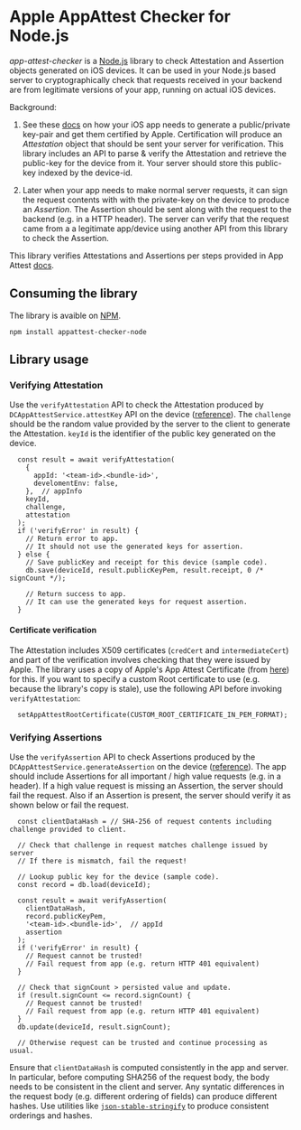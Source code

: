 # Apple AppAttest Checker for Node.js

_app-attest-checker_ is a [Node.js](https://en.wikipedia.org/wiki/Node.js) library to check
Attestation and Assertion objects generated on iOS devices. It can be used in your Node.js
based server to cryptographically check that requests received in your backend are from
legitimate versions of your app, running on actual iOS devices.

Background:

1. See these [docs](https://developer.apple.com/documentation/devicecheck/establishing_your_app_s_integrity)
   on how your iOS app needs to generate a public/private key-pair and get them certified by
   Apple. Certification will produce an _Attestation_ object that should be sent your server for
   verification. This library includes an API to parse & verify the Attestation and retrieve the
   public-key for the device from it. Your server should store this public-key indexed by the
   device-id.

1. Later when your app needs to make normal server requests, it can sign the request contents with
   with the private-key on the device to produce an _Assertion_. The Assertion should be sent along
   with the request to the backend (e.g. in a HTTP header). The server can verify that the request
   came from a a legitimate app/device using another API from this library to check the Assertion.

This library verifies Attestations and Assertions per steps provided in App Attest [docs](https://developer.apple.com/documentation/devicecheck/validating_apps_that_connect_to_your_server).

## Consuming the library

The library is avaible on [NPM](www.npmjs.com/package/appattest-checker-node).

```
npm install appattest-checker-node
```

## Library usage

### Verifying Attestation

Use the `verifyAttestation` API to check the Attestation produced by `DCAppAttestService.attestKey`
API on the device ([reference](https://developer.apple.com/documentation/devicecheck/establishing_your_app_s_integrity#3561588)).
The `challenge` should be the random value provided by the server to the client to generate the
Attestation. `keyId` is the identifier of the public key generated on the device.

```
  const result = await verifyAttestation(
    {
      appId: '<team-id>.<bundle-id>',
      develomentEnv: false,
    },  // appInfo
    keyId,
    challenge,
    attestation
  );
  if ('verifyError' in result) {
    // Return error to app.
    // It should not use the generated keys for assertion.
  } else {
    // Save publicKey and receipt for this device (sample code).
    db.save(deviceId, result.publicKeyPem, result.receipt, 0 /* signCount */);

    // Return success to app.
    // It can use the generated keys for request assertion.
  }

```

#### Certificate verification

The Attestation includes X509 certificates (`credCert` and `intermediateCert`) and part of the
verification involves checking that they were issued by Apple. The library uses a copy of Apple's
App Attest Certificate (from [here](https://www.apple.com/certificateauthority/private/)) for this.
If you want to specify a custom Root certificate to use (e.g. because the library's copy is stale),
use the following API before invoking `verifyAttestation`:

```
  setAppAttestRootCertificate(CUSTOM_ROOT_CERTIFICATE_IN_PEM_FORMAT);
```

### Verifying Assertions

Use the `verifyAssertion` API to check Assertions produced by the
`DCAppAttestService.generateAssertion` on the device ([reference](https://developer.apple.com/documentation/devicecheck/establishing_your_app_s_integrity#3561591)).
The app should include Assertions for all important / high value requests (e.g. in a header). If a
high value request is missing an Assertion, the server should fail the request. Also if an
Assertion is present, the server should verify it as shown below or fail the request.

```
  const clientDataHash = // SHA-256 of request contents including challenge provided to client.

  // Check that challenge in request matches challenge issued by server
  // If there is mismatch, fail the request!

  // Lookup public key for the device (sample code).
  const record = db.load(deviceId);

  const result = await verifyAssertion(
    clientDataHash,
    record.publicKeyPem,
    '<team-id>.<bundle-id>',  // appId
    assertion
  );
  if ('verifyError' in result) {
    // Request cannot be trusted!
    // Fail request from app (e.g. return HTTP 401 equivalent)
  }

  // Check that signCount > persisted value and update.
  if (result.signCount <= record.signCount) {
    // Request cannot be trusted!
    // Fail request from app (e.g. return HTTP 401 equivalent)
  }
  db.update(deviceId, result.signCount);

  // Otherwise request can be trusted and continue processing as usual.
```

Ensure that `clientDataHash` is computed consistently in the app and server. In particular, before
computing SHA256 of the request body, the body needs to be consistent in the client and server.
Any syntatic differences in the request body (e.g. different ordering of fields) can produce
different hashes. Use utilities like [`json-stable-stringify`](https://www.npmjs.com/package/json-stable-stringify)
to produce consistent orderings and hashes.
